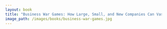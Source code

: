 ```yaml
---
layout: book
title: "Business War Games: How Large, Small, and New Companies Can Vastly Improve Their Strategies and Outmaneuver the Competition"
image_path: /images/books/business-war-games.jpg
---
```

